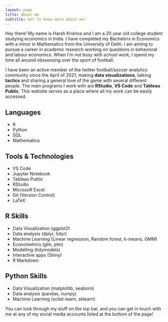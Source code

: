 ```yaml
---
layout: page
title: About me
subtitle: Get to know more about me!
---
```


Hey there! My name is Harsh Krishna and I am a 20 year old college student studying economics in India. I have completed my Bachelors in Economics with a minor in Mathematics from the University of Delhi. I am aiming to pursue a career in academic research working on questions in behavioral and labour economics. When I'm not busy with school work, I spend my time all around obssessing over the sport of football. 

I have been an active member of the twitter football/soccer analytics community since the April of 2021, making **data visualizations**, talking **tactics** and sharing a general love of the game with several different people. The main programs I work with are **RStudio**, **VS Code** and **Tableau Public**. This website serves as a place where all my work can be easily accessed.

## Languages

- R
- Python
- SQL
- Mathematica

## Tools & Technologies

- VS Code
- Jupyter Notebook
- Tableau Public
- RStudio
- Microsoft Excel
- Git (Version Control)
- LaTeX

## R Skills

- Data Visualization (ggplot2)
- Data analysis (dplyr, tidyr)
- Machine Learning (Linear regression, Random forest, k-means, GMM)
- Econometrics (glm, plm)
- Modelling (tidymodels)
- Interactive apps (Shiny)
- R Markdown

## Python Skills

- Data Visualization (matplotlib, seaborn)
- Data analysis (pandas, numpy)
- Machine Learning (scikit-learn, sklearn)

You can look through my stuff on the top bar, and you can get in touch with me at any of my social media accounts listed at the bottom of the page!
